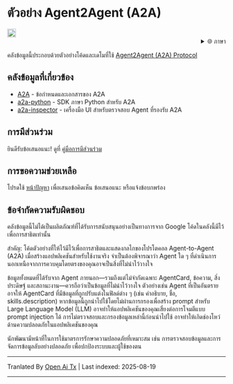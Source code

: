 # ตัวอย่าง Agent2Agent (A2A)

<a href="https://studio.firebase.google.com/new?template=https%3A%2F%2Fgithub.com%2Fa2aproject%2Fa2a-samples%2Ftree%2Fmain%2F.firebase-studio">
  <picture>
    <source
      media="(prefers-color-scheme: dark)"
      srcset="https://cdn.firebasestudio.dev/btn/try_light_20.svg">
    <source
      media="(prefers-color-scheme: light)"
      srcset="https://cdn.firebasestudio.dev/btn/try_dark_20.svg">
    <img
      height="20"
      alt="ลองใช้ใน Firebase Studio"
      src="https://cdn.firebasestudio.dev/btn/try_blue_20.svg">
  </picture>
</a>

<div style="text-align: right;">
  <details>
    <summary>🌐 ภาษา</summary>
    <div style="text-align: center;">
      <a href="https://openaitx.github.io/view.html?user=a2aproject&project=a2a-samples&lang=en">English</a>
      | <a href="https://openaitx.github.io/view.html?user=a2aproject&project=a2a-samples&lang=zh-CN">简体中文</a>
      | <a href="https://openaitx.github.io/view.html?user=a2aproject&project=a2a-samples&lang=zh-TW">繁體中文</a>
      | <a href="https://openaitx.github.io/view.html?user=a2aproject&project=a2a-samples&lang=ja">日本語</a>
      | <a href="https://openaitx.github.io/view.html?user=a2aproject&project=a2a-samples&lang=ko">한국어</a>
      | <a href="https://openaitx.github.io/view.html?user=a2aproject&project=a2a-samples&lang=hi">हिन्दी</a>
      | <a href="https://openaitx.github.io/view.html?user=a2aproject&project=a2a-samples&lang=th">ไทย</a>
      | <a href="https://openaitx.github.io/view.html?user=a2aproject&project=a2a-samples&lang=fr">Français</a>
      | <a href="https://openaitx.github.io/view.html?user=a2aproject&project=a2a-samples&lang=de">Deutsch</a>
      | <a href="https://openaitx.github.io/view.html?user=a2aproject&project=a2a-samples&lang=es">Español</a>
      | <a href="https://openaitx.github.io/view.html?user=a2aproject&project=a2a-samples&lang=it">Italiano</a>
      | <a href="https://openaitx.github.io/view.html?user=a2aproject&project=a2a-samples&lang=ru">Русский</a>
      | <a href="https://openaitx.github.io/view.html?user=a2aproject&project=a2a-samples&lang=pt">Português</a>
      | <a href="https://openaitx.github.io/view.html?user=a2aproject&project=a2a-samples&lang=nl">Nederlands</a>
      | <a href="https://openaitx.github.io/view.html?user=a2aproject&project=a2a-samples&lang=pl">Polski</a>
      | <a href="https://openaitx.github.io/view.html?user=a2aproject&project=a2a-samples&lang=ar">العربية</a>
      | <a href="https://openaitx.github.io/view.html?user=a2aproject&project=a2a-samples&lang=fa">فارسی</a>
      | <a href="https://openaitx.github.io/view.html?user=a2aproject&project=a2a-samples&lang=tr">Türkçe</a>
      | <a href="https://openaitx.github.io/view.html?user=a2aproject&project=a2a-samples&lang=vi">Tiếng Việt</a>
      | <a href="https://openaitx.github.io/view.html?user=a2aproject&project=a2a-samples&lang=th">ภาษาไทย</a>
    </div>
  </details>
</div>

คลังข้อมูลนี้ประกอบด้วยตัวอย่างโค้ดและเดโมที่ใช้ [Agent2Agent (A2A) Protocol](https://goo.gle/a2a)

## คลังข้อมูลที่เกี่ยวข้อง

- [A2A](https://github.com/a2aproject/A2A) - ข้อกำหนดและเอกสารของ A2A
- [a2a-python](https://github.com/a2aproject/a2a-python) - SDK ภาษา Python สำหรับ A2A
- [a2a-inspector](https://github.com/a2aproject/a2a-inspector) - เครื่องมือ UI สำหรับตรวจสอบ Agent ที่รองรับ A2A

## การมีส่วนร่วม

ยินดีรับข้อเสนอแนะ! ดูที่ [คู่มือการมีส่วนร่วม](https://raw.githubusercontent.com/a2aproject/a2a-samples/main/CONTRIBUTING.md)

## การขอความช่วยเหลือ

โปรดใช้ [หน้าปัญหา](https://github.com/a2aproject/a2a-samples/issues) เพื่อเสนอข้อคิดเห็น ข้อเสนอแนะ หรือแจ้งข้อบกพร่อง

## ข้อจำกัดความรับผิดชอบ

คลังข้อมูลนี้ไม่ได้เป็นผลิตภัณฑ์ที่ได้รับการสนับสนุนอย่างเป็นทางการจาก Google โค้ดในคลังนี้มีไว้เพื่อการสาธิตเท่านั้น

สำคัญ: โค้ดตัวอย่างที่ให้ไว้มีไว้เพื่อการสาธิตและแสดงกลไกของโปรโตคอล Agent-to-Agent (A2A) เมื่อสร้างแอปพลิเคชันสำหรับใช้งานจริง จำเป็นต้องพิจารณาว่า Agent ใด ๆ ที่ดำเนินการนอกเหนือจากการควบคุมโดยตรงของคุณอาจเป็นสิ่งที่ไม่น่าไว้วางใจ

ข้อมูลทั้งหมดที่ได้รับจาก Agent ภายนอก—รวมถึงแต่ไม่จำกัดเฉพาะ AgentCard, ข้อความ, สิ่งประดิษฐ์ และสถานะงาน—ควรถือว่าเป็นข้อมูลที่ไม่น่าไว้วางใจ ตัวอย่างเช่น Agent ที่เป็นอันตรายอาจให้ AgentCard ที่มีข้อมูลที่ถูกปรับแต่งในฟิลด์ต่าง ๆ (เช่น คำอธิบาย, ชื่อ, skills.description) หากข้อมูลนี้ถูกนำไปใช้โดยไม่ผ่านการกรองเพื่อสร้าง prompt สำหรับ Large Language Model (LLM) อาจทำให้แอปพลิเคชันของคุณเสี่ยงต่อการโจมตีแบบ prompt injection ได้ การไม่ตรวจสอบและกรองข้อมูลเหล่านี้ก่อนนำไปใช้ อาจทำให้เกิดช่องโหว่ด้านความปลอดภัยในแอปพลิเคชันของคุณ

นักพัฒนามีหน้าที่ในการใช้มาตรการรักษาความปลอดภัยที่เหมาะสม เช่น การตรวจสอบข้อมูลและการจัดการข้อมูลลับอย่างปลอดภัย เพื่อปกป้องระบบและผู้ใช้ของตน


---

Tranlated By [Open Ai Tx](https://github.com/OpenAiTx/OpenAiTx) | Last indexed: 2025-08-19

---